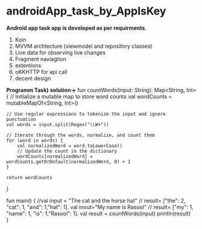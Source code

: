 # androidApp_task_by_AppIsKey
 
**Android app task app is developed as per requirments.**
1) Koin
2) MVVM archtecture (viewmodel and repository classes)
3) Live data for observing live changes
4) Fragment naviagtion
5) extentions
6) oKKHTTP for api call
7) decent design 


**Programm Task)**
**solution->**
fun countWords(input: String): Map<String, Int> {
    // Initialize a mutable map to store word counts
    val wordCounts = mutableMapOf<String, Int>()

    // Use regular expressions to tokenize the input and ignore punctuation
    val words = input.split(Regex("\\W+"))

    // Iterate through the words, normalize, and count them
    for (word in words) {
        val normalizedWord = word.toLowerCase()
        // Update the count in the dictionary
        wordCounts[normalizedWord] = wordCounts.getOrDefault(normalizedWord, 0) + 1
    }

    return wordCounts
}

fun main() {
    //val input = "The cat and the horse hat"   // result= ["the": 2, "cat": 1, "and": 1,"hat": 1].
    val inout="My name is Rasool"    //  result= ["my": 1, "name": 1, "is": 1,"Rasool": 1].
    val result = countWords(input)
    println(result)   
}
